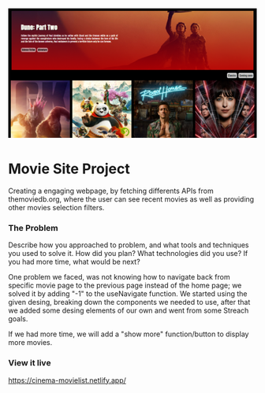 <h1 align="center">
  <a href="">
    <img src="./src/assets/overview.png" alt="Project Banner Image">
  </a>
</h1>

# Movie Site Project

Creating a engaging webpage, by fetching differents APIs from themoviedb.org, where the user can see recent movies as well as providing other movies selection filters.


### The Problem

Describe how you approached to problem, and what tools and techniques you used to solve it. How did you plan? What technologies did you use? If you had more time, what would be next?

One problem we faced, was not knowing how to navigate back from specific movie page to the previous page instead of the home page; we solved it by adding "-1" to the useNavigate function. 
We started using the given desing, breaking down the components we needed to use, after that we added some desing elements of our own and went from some Streach goals.   

If we had more time, we will add a "show more" function/button to display more movies. 

### View it live

https://cinema-movielist.netlify.app/